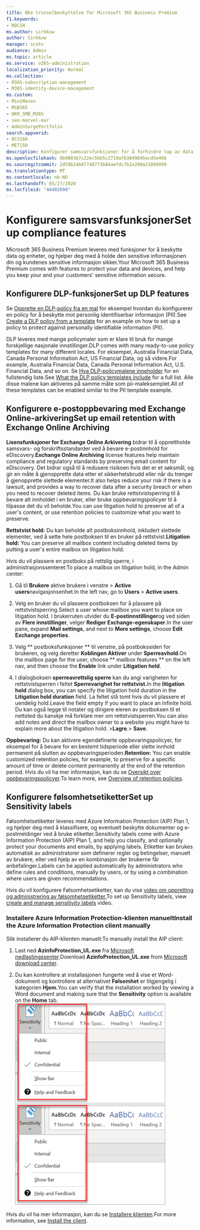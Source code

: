 ```yaml
---
title: Øke trusselbeskyttelse for Microsoft 365 Business Premium
f1.keywords:
- NOCSH
ms.author: sirkkuw
author: Sirkkuw
manager: scotv
audience: Admin
ms.topic: article
ms.service: o365-administration
localization_priority: Normal
ms.collection:
- M365-subscription-management
- M365-identity-device-management
ms.custom:
- MiniMaven
- MSB365
- OKR_SMB_M365
- seo-marvel-mar
- AdminSurgePortfolio
search.appverid:
- BCS160
- MET150
description: Konfigurer samsvarsfunksjoner for å forhindre tap av data og bidra til å holde kundenes sensitive informasjon sikret.
ms.openlocfilehash: 9b900367c22ec5bb5c2719af63049045ecd5e466
ms.sourcegitcommit: 2d59b24b877487f3b84aefdc7b1e200a21009999
ms.translationtype: MT
ms.contentlocale: nb-NO
ms.lasthandoff: 05/27/2020
ms.locfileid: "44402698"
---
```

# <a name="set-up-compliance-features"></a><span data-ttu-id="9c6e6-103">Konfigurere samsvarsfunksjoner</span><span class="sxs-lookup"><span data-stu-id="9c6e6-103">Set up compliance features</span></span>

<span data-ttu-id="9c6e6-104">Microsoft 365 Business Premium leveres med funksjoner for å beskytte data og enheter, og hjelper deg med å holde den sensitive informasjonen din og kundenes sensitive informasjon sikker.</span><span class="sxs-lookup"><span data-stu-id="9c6e6-104">Your Microsoft 365 Business Premium comes with features to protect your data and devices, and help you keep your and your customers' sensitive information secure.</span></span>

## <a name="set-up-dlp-features"></a><span data-ttu-id="9c6e6-105">Konfigurere DLP-funksjoner</span><span class="sxs-lookup"><span data-stu-id="9c6e6-105">Set up DLP features</span></span>

<span data-ttu-id="9c6e6-106">Se [Opprette en DLP-policy fra en mal](https://docs.microsoft.com/microsoft-365/compliance/create-a-dlp-policy-from-a-template) for eksempel hvordan du konfigurerer en policy for å beskytte mot personlig identifiserbar informasjon (PII).</span><span class="sxs-lookup"><span data-stu-id="9c6e6-106">See [Create a DLP policy from a template](https://docs.microsoft.com/microsoft-365/compliance/create-a-dlp-policy-from-a-template) for an example on how to set up a policy to protect against personally identifiable information (PII).</span></span> 
  
<span data-ttu-id="9c6e6-107">DLP leveres med mange policymaler som er klare til bruk for mange forskjellige nasjonale innstillinger.</span><span class="sxs-lookup"><span data-stu-id="9c6e6-107">DLP comes with many ready-to-use policy templates for many different locales.</span></span> <span data-ttu-id="9c6e6-108">For eksempel, Australia Financial Data, Canada Personal Information Act, US Financial Data, og så videre.</span><span class="sxs-lookup"><span data-stu-id="9c6e6-108">For example, Australia Financial Data, Canada Personal Information Act, U.S. Financial Data, and so on.</span></span> <span data-ttu-id="9c6e6-109">Se [Hva DLP-policymalene inneholder](https://docs.microsoft.com/microsoft-365/compliance/what-the-dlp-policy-templates-include) for en fullstendig liste.</span><span class="sxs-lookup"><span data-stu-id="9c6e6-109">See [What the DLP policy templates include](https://docs.microsoft.com/microsoft-365/compliance/what-the-dlp-policy-templates-include) for a full list.</span></span> <span data-ttu-id="9c6e6-110">Alle disse malene kan aktiveres på samme måte som pii-maleksemplet.</span><span class="sxs-lookup"><span data-stu-id="9c6e6-110">All of these templates can be enabled similar to the PII template example.</span></span> 
  
## <a name="set-up-email-retention-with-exchange-online-archiving"></a><span data-ttu-id="9c6e6-111">Konfigurere e-postoppbevaring med Exchange Online-arkivering</span><span class="sxs-lookup"><span data-stu-id="9c6e6-111">Set up email retention with Exchange Online Archiving</span></span>

 <span data-ttu-id="9c6e6-112">**Lisensfunksjoner for Exchange Online Arkivering** bidrar til å opprettholde samsvars- og forskriftsstandarder ved å bevare e-postinnhold for eDiscovery.</span><span class="sxs-lookup"><span data-stu-id="9c6e6-112">**Exchange Online Archiving** license features help maintain compliance and regulatory standards by preserving email content for eDiscovery.</span></span> <span data-ttu-id="9c6e6-113">Det bidrar også til å redusere risikoen hvis det er et søksmål, og gir en måte å gjenopprette data etter et sikkerhetsbrudd eller når du trenger å gjenopprette slettede elementer.</span><span class="sxs-lookup"><span data-stu-id="9c6e6-113">It also helps reduce your risk if there is a lawsuit, and provides a way to recover data after a security breach or when you need to recover deleted items.</span></span> <span data-ttu-id="9c6e6-114">Du kan bruke rettstvistsperring til å bevare alt innholdet i en bruker, eller bruke oppbevaringspolicyer til å tilpasse det du vil beholde.</span><span class="sxs-lookup"><span data-stu-id="9c6e6-114">You can use litigation hold to preserve all of a user's content, or use retention policies to customize what you want to preserve.</span></span>
  
<span data-ttu-id="9c6e6-115">**Rettstvist hold:** Du kan beholde alt postboksinnhold, inkludert slettede elementer, ved å sette hele postboksen til en bruker på rettstvist.</span><span class="sxs-lookup"><span data-stu-id="9c6e6-115">**Litigation hold:** You can preserve all mailbox content including deleted items by putting a user's entire mailbox on litigation hold.</span></span> 
    
<span data-ttu-id="9c6e6-116">Hvis du vil plassere en postboks på rettslig sperre, i administrasjonssenteret:</span><span class="sxs-lookup"><span data-stu-id="9c6e6-116">To place a mailbox on litigation hold, in the Admin center:</span></span>
    
1. <span data-ttu-id="9c6e6-117">Gå til **Brukere** aktive brukere i venstre \> **Active users**navigasjonsenhet.</span><span class="sxs-lookup"><span data-stu-id="9c6e6-117">In the left nav, go to **Users** \> **Active users**.</span></span>
    
2. <span data-ttu-id="9c6e6-118">Velg en bruker du vil plassere postboksen for å plassere på rettstvistsperring.</span><span class="sxs-lookup"><span data-stu-id="9c6e6-118">Select a user whose mailbox you want to place on litigation hold.</span></span> <span data-ttu-id="9c6e6-119">I brukerruten utvider du **E-postinnstillinger**og ved siden av **Flere innstillinger**, velger **Rediger Exchange-egenskaper**.</span><span class="sxs-lookup"><span data-stu-id="9c6e6-119">In the user pane, expand **Mail settings**, and next to **More settings**, choose **Edit Exchange properties**.</span></span>
    
3. <span data-ttu-id="9c6e6-120">Velg \*\* postboksfunksjoner \*\* til venstre, på postbokssiden for brukeren, og velg deretter **Koblingen Aktiver** under **Sperreavhold**.</span><span class="sxs-lookup"><span data-stu-id="9c6e6-120">On the mailbox page for the user, choose \*\* mailbox features \*\* on the left nav, and then choose the **Enable** link under **Litigation hold**.</span></span>
    
4. <span data-ttu-id="9c6e6-121">I dialogboksen **sperreavrettslig sperre** kan du angi varigheten for rettstvistsperren i feltet **Sperrevarighet for rettstvist.**</span><span class="sxs-lookup"><span data-stu-id="9c6e6-121">In the **litigation hold** dialog box, you can specify the litigation hold duration in the **Litigation hold duration** field.</span></span> <span data-ttu-id="9c6e6-122">La feltet stå tomt hvis du vil plassere et uendelig hold.</span><span class="sxs-lookup"><span data-stu-id="9c6e6-122">Leave the field empty if you want to place an infinite hold.</span></span> <span data-ttu-id="9c6e6-123">Du kan også legge til notater og dirigere eieren av postboksen til et nettsted du kanskje må forklare mer om rettstvistsperren.</span><span class="sxs-lookup"><span data-stu-id="9c6e6-123">You can also add notes and direct the mailbox owner to a website you might have to explain more about the litigation hold.</span></span> <span data-ttu-id="9c6e6-124">\>**Lagre**.</span><span class="sxs-lookup"><span data-stu-id="9c6e6-124">\> **Save**.</span></span>
    
<span data-ttu-id="9c6e6-125">**Oppbevaring:** Du kan aktivere egendefinerte oppbevaringspolicyer, for eksempel for å bevare for en bestemt tidsperiode eller slette innhold permanent på slutten av oppbevaringsperioden.</span><span class="sxs-lookup"><span data-stu-id="9c6e6-125">**Retention:** You can enable customized retention policies, for example, to preserve for a specific amount of time or delete content permanently at the end of the retention period.</span></span> <span data-ttu-id="9c6e6-126">Hvis du vil ha mer informasjon, kan du se [Oversikt over oppbevaringspolicyer](https://docs.microsoft.com/microsoft-365/compliance/retention-policies).</span><span class="sxs-lookup"><span data-stu-id="9c6e6-126">To learn more, see [Overview of retention policies](https://docs.microsoft.com/microsoft-365/compliance/retention-policies).</span></span>

## <a name="set-up-sensitivity-labels"></a><span data-ttu-id="9c6e6-127">Konfigurere følsomhetsetiketter</span><span class="sxs-lookup"><span data-stu-id="9c6e6-127">Set up Sensitivity labels</span></span>

<span data-ttu-id="9c6e6-128">Følsomhetsetiketter leveres med Azure Information Protection (AIP) Plan 1, og hjelper deg med å klassifisere, og eventuelt beskytte dokumenter og e-postmeldinger ved å bruke etiketter.</span><span class="sxs-lookup"><span data-stu-id="9c6e6-128">Sensitivity labels come with Azure Information Protection (AIP) Plan 1, and help you classify, and optionally protect your documents and emails, by applying labels.</span></span> <span data-ttu-id="9c6e6-129">Etiketter kan brukes automatisk av administratorer som definerer regler og betingelser, manuelt av brukere, eller ved hjelp av en kombinasjon der brukerne får anbefalinger.</span><span class="sxs-lookup"><span data-stu-id="9c6e6-129">Labels can be applied automatically by administrators who define rules and conditions, manually by users, or by using a combination where users are given recommendations.</span></span>

<span data-ttu-id="9c6e6-130">Hvis du vil konfigurere Følsomhetsetiketter, kan du vise [video om oppretting og administrering av følsomhetsetiketter.](https://support.office.com/article/2fb96b54-7dd2-4f0c-ac8d-170790d4b8b9)</span><span class="sxs-lookup"><span data-stu-id="9c6e6-130">To set up Sensitivity labels, view [create and manage sensitivity labels](https://support.office.com/article/2fb96b54-7dd2-4f0c-ac8d-170790d4b8b9) video.</span></span>



### <a name="install-the-azure-information-protection-client-manually"></a><span data-ttu-id="9c6e6-131">Installere Azure Information Protection-klienten manuelt</span><span class="sxs-lookup"><span data-stu-id="9c6e6-131">Install the Azure Information Protection client manually</span></span>

<span data-ttu-id="9c6e6-132">Slik installerer du AIP-klienten manuelt:</span><span class="sxs-lookup"><span data-stu-id="9c6e6-132">To manually install the AIP client:</span></span>

1. <span data-ttu-id="9c6e6-133">Last ned **AzinfoProtection_UL.exe** fra [Microsoft nedlastingssenter](https://www.microsoft.com/download/details.aspx?id=53018).</span><span class="sxs-lookup"><span data-stu-id="9c6e6-133">Download **AzinfoProtection_UL.exe** from [Microsoft download center](https://www.microsoft.com/download/details.aspx?id=53018).</span></span>
 
2. <span data-ttu-id="9c6e6-134">Du kan kontrollere at installasjonen fungerte ved å vise et Word-dokument og kontrollere at alternativet **Følsomhet** er tilgjengelig i kategorien **Hjem.**</span><span class="sxs-lookup"><span data-stu-id="9c6e6-134">You can verify that the installation worked by viewing a Word document and making sure that the **Sensitivity** option is available on the **Home** tab.</span></span>
<br/><span data-ttu-id="9c6e6-135">![Rullegardinlisten Beskyttelse-fanen i et Word-dokument.](../media/word-sensitivity.png)</span><span class="sxs-lookup"><span data-stu-id="9c6e6-135">![Protection tab drop-down in a Word document.](../media/word-sensitivity.png)</span></span>

<span data-ttu-id="9c6e6-136">Hvis du vil ha mer informasjon, kan du se [Installere klienten](https://docs.microsoft.com/azure/information-protection/infoprotect-tutorial-step3).</span><span class="sxs-lookup"><span data-stu-id="9c6e6-136">For more information, see [Install the client](https://docs.microsoft.com/azure/information-protection/infoprotect-tutorial-step3).</span></span>
